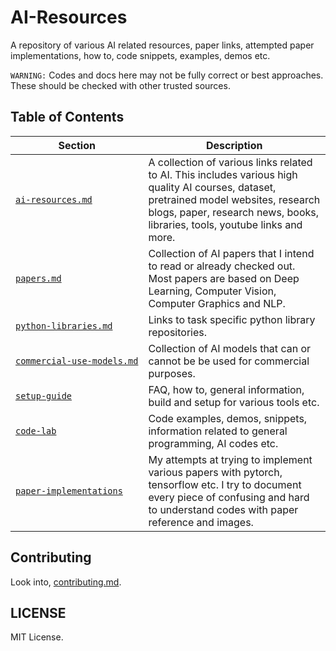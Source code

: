 # AI-Resources

A repository of various AI related resources, paper links, attempted paper implementations, how to, code snippets, examples, demos etc. 

`WARNING:` Codes and docs here may not be fully correct or best approaches. These should be checked with other trusted sources.


## Table of Contents

| Section | Description |
| --- | --- |
| [`ai‑resources.md`](https://github.com/quickgrid/AI-Resources/blob/master/ai-resources.md) | A collection of various links related to AI. This includes various high quality AI courses, dataset, pretrained model websites, research blogs, paper, research news, books, libraries, tools, youtube links and more. |
| [`papers.md`](https://github.com/quickgrid/AI-Resources/blob/master/papers.md) | Collection of AI papers that I intend to read or already checked out. Most papers are based on Deep Learning, Computer Vision, Computer Graphics and NLP. |
| [`python-libraries.md`](https://github.com/quickgrid/AI-Resources/blob/master/python-libraries.md) | Links to task specific python library repositories. |
| [`commercial‑use‑models.md`](https://github.com/quickgrid/AI-Resources/blob/master/commercial-use-models.md) | Collection of AI models that can or cannot be be used for commercial purposes. |
| [`setup‑guide`](https://github.com/quickgrid/AI-Resources/tree/master/setup-guide) | FAQ, how to, general information, build and setup for various tools etc. |
| [`code‑lab`](https://github.com/quickgrid/AI-Resources/tree/master/code-lab) | Code examples, demos, snippets, information related to general programming, AI codes etc. |
| [`paper‑implementations`](https://github.com/quickgrid/AI-Resources/tree/master/paper-implementations) | My attempts at trying to implement various papers with pytorch, tensorflow etc. I try to document every piece of confusing and hard to understand codes with paper reference and images. |

## Contributing

Look into, [contributing.md](https://github.com/quickgrid/AI-Resources/blob/master/contributing.md).

## LICENSE

MIT License.
